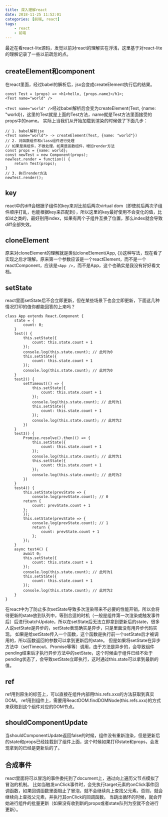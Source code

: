 ```yaml
---
title: 深入理解react
date: 2018-11-25 11:52:01
categories: [前端, react]
tags:
    - react
    - 前端
---
```


最近在看react-lite源码，发觉以前对react的理解实在浮浅，这里基于对react-lite的理解记录了一些以前疏忽的点。
## createElement和component
在react里面，经过babel的解析后，jsx会变成createElement执行后的结果。
```
const Test = (props) => <h1>hello, {props.name}</h1>;
<Test name="world" />
```
`<Test name="world" />`经过babel解析后会变为createElement(Test, {name: "world})，这里的Test就是上面的Test方法，name就是Test方法里面接受的props中的name。
实际上当我们从开始加载到渲染的时候做了下面几步：
```
// 1. babel解析jsx
<Test name="world"> -> createElement(Test, {name: "world"})
// 2. 对函数组件和class组件进行处理
// 如果是类组件，不做处理，如果是函数组件，增加render方法
const props = {name: world};
const newTest = new Component(props);
newTest.render = function() {
    return Test(props);
}
// 3. 执行render方法
newTest.render();
```
## key
react中的diff会根据子组件的key来对比前后两次virtual dom（即使前后两次子组件顺序打乱，也能根据key来匹配到），所以这里的key最好使用不会变化的值，比如id之类的，最好别用index，如果有两个子组件互换了位置，那么index就会导致diff全部失效。
<!-- more -->
## cloneElement
原来对cloneElement的理解就是类似cloneElement(App, {})这种写法，现在看了实现之后才理解。原来第一个参数应该是一个reactElement，而不是一个reactComponent，应该是`<App />`，而不是App，这个也确实是我没有好好看文档。
## setState
react里面setState后不会立即更新，但在某些场景下也会立即更新，下面这几种情况打印的值你都能回答的上来吗？
```
class App extends React.Component {
    state = {
        count: 0;
    }
    test() {
        this.setState({
            count: this.state.count + 1
        }); 
        console.log(this.state.count); // 此时为0
        this.setState({
            count: this.state.count + 1
        });
        console.log(this.state.count); // 此时为0
    }
    test2() {
        setTimeout(() => {
            this.setState({
                count: this.state.count + 1
            });
            console.log(this.state.count); // 此时为1
            this.setState({
                count: this.state.count + 1
            });
            console.log(this.state.count); // 此时为2
        })
    }
    test3() {
        Promise.resolve().then(() => {
            this.setState({
                count: this.state.count + 1
            });
            console.log(this.state.count); // 此时为1
            this.setState({
                count: this.state.count + 1
            });
            console.log(this.state.count); // 此时为2
        })
    }
    test4() {
        this.setState(prevState => {
            console.log(prevState.count); // 0
        return {
            count: prevState.count + 1
        };
        });
        this.setState(prevState => {
            console.log(prevState.count); // 1
            return {
                count: prevState.count + 1
            };
        });
    }
    async test4() {
        await 0;
        this.setState({
            count: this.state.count + 1
        });
        console.log(this.state.count); // 此时为1
        this.setState({
            count: this.state.count + 1
        });
        console.log(this.state.count); // 此时为2
    }
}
```
在react中为了防止多次setState导致多次渲染带来不必要的性能开销，所以会将待更新的state放到队列中，等到合适的时机（一般是组件第一次渲染或触发事件后）后进行batchUpdate，所以在setState后无法立即拿到更新后的state，很多人说setState是异步的，setState表现确实是异步，只是里面没有用异步代码实现。
如果是给setState传入一个函数，这个函数是执行前一个setState后才被调用的，所以函数返回的参数可以拿到更新后的state。
但是如果将setState在异步方法中（setTimeout、Promise等等）调用，由于方法是异步的，会导致组件pending结束后才执行异步方法中的setState，这个时候由于组件已经不处于pending状态了，会导致setState立即执行，这时通过this.state可以拿到最新的值。

## ref
ref用到原生的标签上，可以直接在组件内部用this.refs.xxx的方法获取到真实DOM。
ref用到组件上，需要用ReactDOM.findDOMNode(this.refs.xxx)的方式来获取到这个组件对应的DOM节点。
## shouldComponentUpdate
当shouldComponentUpdate返回false的时候，组件没有重新渲染，但是更新后的state和props已经挂载到了组件上面，这个时候如果打印state和props，会发现拿到的已经是更新后的了。
## 合成事件
react里面将可以冒泡的事件委托到了document上，通过向上遍历父节点模拟了冒泡的机制。
比如当触发onClick事件时，会先执行target元素的onClick事件回调函数，如果回调函数里面阻止了冒泡，就不会继续向上查找父元素。否则，就会继续向上查找父元素，并执行其onClick的回调函数。
当跳出循环的时候，就会开始进行组件的批量更新（如果没有收到新的props或者state队列为空就不会进行更新）。



